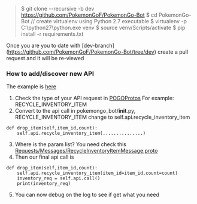 > $ git clone --recursive -b dev https://github.com/PokemonGoF/PokemonGo-Bot
> $ cd PokemonGo-Bot
> // create virtualenv using Python 2.7 executable
> $ virtualenv -p C:\python27\python.exe venv
> $ source venv/Scripts/activate
> $ pip install -r requirements.txt

Once you are you to date with [dev-branch] (https://github.com/PokemonGoF/PokemonGo-Bot/tree/dev) create a pull request and it will be re-viewed


### How to add/discover new API
The example is [here](https://github.com/PokemonGoF/PokemonGo-Bot/commit/46e2352ce9f349cc127a408959679282f9999585)
1. Check the type of your API request in   [POGOProtos](https://github.com/AeonLucid/POGOProtos/blob/eeccbb121b126aa51fc4eebae8d2f23d013e1cb8/src/POGOProtos/Networking/Requests/RequestType.proto) For example: RECYCLE_INVENTORY_ITEM
2. Convert to the api call in pokemongo_bot/__init__.py,  RECYCLE_INVENTORY_ITEM change to self.api.recycle_inventory_item
```
def drop_item(self,item_id,count):
    self.api.recycle_inventory_item(...............)
```
3. Where is the param list?
You need check this [Requests/Messages/RecycleInventoryItemMessage.proto](https://github.com/AeonLucid/POGOProtos/blob/eeccbb121b126aa51fc4eebae8d2f23d013e1cb8/src/POGOProtos/Networking/Requests/Messages/RecycleInventoryItemMessage.proto)
4. Then our final api call is
```
def drop_item(self,item_id,count):
    self.api.recycle_inventory_item(item_id=item_id,count=count)
    inventory_req = self.api.call()
    print(inventory_req)
```
5. You can now debug on the log to see if get what you need
